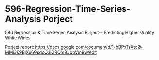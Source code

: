# 596-Regression-Time-Series-Analysis Porject
596 Regression &amp; Time Series Analysis Porject-- Predicting Higher Quality  White Wines

Porject report: https://docs.google.com/document/d/1-bBPbTsXtc2t-MMi3K9BjXu6GsdoQJKrROm8JOoVm9w/edit

